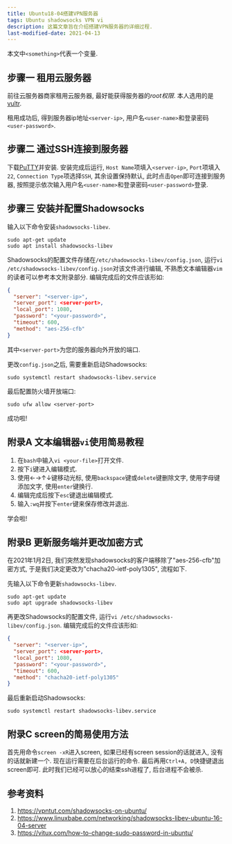 ```yaml
---
title: Ubuntu18-04搭建VPN服务器
tags: Ubuntu shadowsocks VPN vi
description: 这篇文章旨在介绍搭建VPN服务器的详细过程.
last-modified-date: 2021-04-13
---
```


本文中`<something>`代表一个变量.

## 步骤一 租用云服务器

前往云服务器商家租用云服务器, 最好能获得服务器的*root权限*. 本人选用的是[vultr](https://www.vultr.com).

租用成功后, 得到服务器ip地址`<server-ip>`, 用户名`<user-name>`和登录密码`<user-password>`.

## 步骤二 通过SSH连接到服务器

下载[PuTTY](https://www.chiark.greenend.org.uk/~sgtatham/putty/latest.html)并安装. 安装完成后运行, `Host Name`项填入`<server-ip>`, `Port`项填入`22`, `Connection Type`项选择`SSH`, 其余设置保持默认, 此时点击`Open`即可连接到服务器, 按照提示依次输入用户名`<user-name>`和登录密码`<user-password>`登录.

## 步骤三 安装并配置Shadowsocks

输入以下命令安装`shadowsocks-libev`.

```shell
sudo apt-get update
sudo apt install shadowsocks-libev
```

Shadowsocks的配置文件存储在`/etc/shadowsocks-libev/config.json`, 运行`vi /etc/shadowsocks-libev/config.json`对该文件进行编辑, 不熟悉文本编辑器`vim`的读者可以参考本文附录部分. 编辑完成后的文件应该形如:

```json
{
  "server": "<server-ip>",
  "server_port": <server-port>,
  "local_port": 1080,
  "password": "<your-password>",
  "timeout": 600,
  "method": "aes-256-cfb"
}
```

其中`<server-port>`为您的服务器向外开放的端口.

更改`config.json`之后, 需要重新启动Shadowsocks:

```shell
sudo systemctl restart shadowsocks-libev.service
```

最后配置防火墙开放端口:

```shell
sudo ufw allow <server-port>
```

成功啦!

## 附录A 文本编辑器`vi`使用简易教程

1. 在`bash`中输入`vi <your-file>`打开文件.
2. 按下`i`键进入编辑模式.
3. 使用&larr;&rarr;&uarr;&darr;键移动光标, 使用`backspace`键或`delete`键删除文字, 使用字母键添加文字, 使用`enter`键换行.
4. 编辑完成后按下`esc`键退出编辑模式.
5. 输入`:wq`并按下`enter`键来保存修改并退出.

学会啦!

## 附录B 更新服务端并更改加密方式

在2021年1月2日, 我们突然发现shadowsocks的客户端移除了"aes-256-cfb"加密方式, 于是我们决定更改为"chacha20-ietf-poly1305", 流程如下.

先输入以下命令更新`shadowsocks-libev`.

```shell
sudo apt-get update
sudo apt upgrade shadowsocks-libev
```

再更改Shadowsocks的配置文件, 运行`vi /etc/shadowsocks-libev/config.json`. 编辑完成后的文件应该形如:

```json
{
  "server": "<server-ip>",
  "server_port": <server-port>,
  "local_port": 1080,
  "password": "<your-password>",
  "timeout": 600,
  "method": "chacha20-ietf-poly1305"
}
```

最后重新启动Shadowsocks:

```shell
sudo systemctl restart shadowsocks-libev.service
```

## 附录C screen的简易使用方法

首先用命令`screen -xR`进入screen, 如果已经有screen session的话就进入, 没有的话就新建一个. 现在运行需要在后台运行的命令. 最后再用`Ctrl+A, D`快捷键退出screen即可. 此时我们已经可以放心的结束ssh进程了, 后台进程不会被杀.

## 参考资料

1. <https://vpntut.com/shadowsocks-on-ubuntu/>
2. <https://www.linuxbabe.com/networking/shadowsocks-libev-ubuntu-16-04-server>
3. <https://vitux.com/how-to-change-sudo-password-in-ubuntu/>
